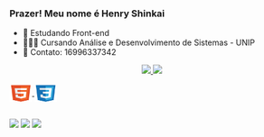 ### Prazer! Meu nome é Henry Shinkai

- 🧠 Estudando Front-end 
- 👨🏻‍🎓 Cursando Análise e Desenvolvimento de Sistemas - UNIP
- 📱 Contato: 16996337342

<div align="center">
  <a href="https://github.com/henryshinkai">
  <img height="180em" src="https://github-readme-stats.vercel.app/api?username=henryshinkai&show_icons=true&theme=tokyonight&include_all_commits=true&count_private=true"/>
  <img height="180em" src="https://github-readme-stats.vercel.app/api/top-langs/?username=henryshinkai&layout=compact&langs_count=7&theme=tokyonight"/>
</div>
  
  <div style="display: inline_block"><br>
  <img align="center" alt="Henry-HTML" height="30" width="40" src="https://raw.githubusercontent.com/devicons/devicon/master/icons/html5/html5-original.svg">
  <img align="center" alt="Henry-CSS" height="30" width="40" src="https://raw.githubusercontent.com/devicons/devicon/master/icons/css3/css3-original.svg">
</div>
  
##
  
<div>
  <a href="https://instagram.com/h.shinkaii" target="_blank"><img src="https://img.shields.io/badge/-Instagram-%23E4405F?style=for-the-badge&logo=instagram&logoColor=white" target="_blank"></a>
  <a href = "mailto:henryshinkai21@gmail.com"><img src="https://img.shields.io/badge/-Gmail-%23333?style=for-the-badge&logo=gmail&logoColor=white" target="_blank"></a>
  <a href = "https://www.linkedin.com/in/henry-shinkai-769505235/" target="_blank"><img src="https://img.shields.io/badge/-LinkedIn-%230077B5?style=for-the-badge&logo=linkedin&logoColor=white" target="_blank"></a> 
  </div>

